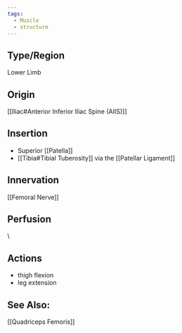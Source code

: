 ```yaml
---
tags:
  - Muscle
  - structure
---
```

## Type/Region 
Lower Limb

## Origin
[[Iliac#Anterior Inferior Iliac Spine (AIIS)]]

## Insertion
- Superior [[Patella]] 
- [[Tibia#Tibial Tuberosity]] via the [[Patellar Ligament]]

## Innervation
[[Femoral Nerve]]

## Perfusion

\
## Actions
- thigh flexion
- leg extension

## See Also:
[[Quadriceps Femoris]]

